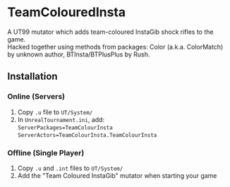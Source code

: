 # TeamColouredInsta
A UT99 mutator which adds team-coloured InstaGib shock rifles to the game.  
Hacked together using methods from packages: Color (a.k.a. ColorMatch) by unknown author, BTInsta/BTPlusPlus by Rush.

## Installation

### Online (Servers)

1. Copy `.u` file to `UT/System/`
2. In `UnrealTournament.ini`, add:  
   `ServerPackages=TeamColourInsta`  
   `ServerActors=TeamColourInsta.TeamColourInsta`
   
### Offline (Single Player)

1. Copy `.u` and `.int` files to `UT/System/`
2. Add the "Team Coloured InstaGib" mutator when starting your game

